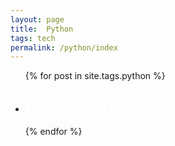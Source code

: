 ```yaml
---
layout: page
title:  Python
tags: tech
permalink: /python/index
---
```


<ul class="post-list">
  {% for post in site.tags.python %}
    <li style="display:list-item">
      <h2>
        <a class="post-link" style="color:white" href="{{ post.url | prepend: site.baseurl }}">{{ post.title }}</a>
      </h2>
    </li>
  {% endfor %}
</ul>
